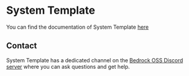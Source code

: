 # System Template

You can find the documentation of System Template [here](https://system-template-docs.readthedocs.io/en/3.8.0/)

## Contact

System Template has a dedicated channel on the [Bedrock OSS Discord server](https://discord.gg/Bqgzp8es2n) where you can ask questions and get help.
